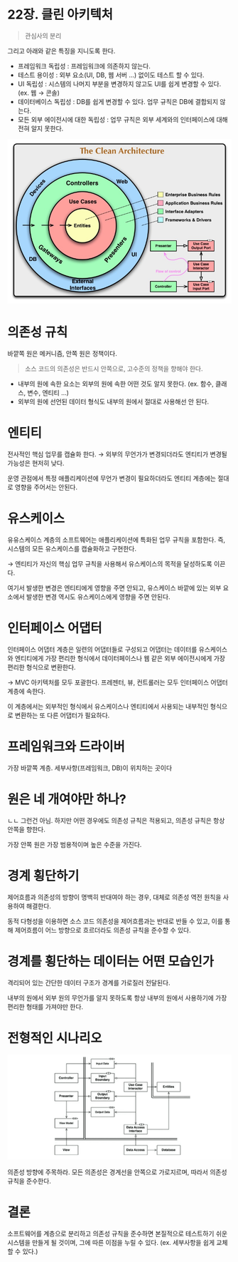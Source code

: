 # 22장. 클린 아키텍처

> 관심사의 분리

그리고 아래와 같은 특징을 지니도록 한다.

- 프레임워크 독립성 : 프레임워크에 의존하지 않는다.
- 테스트 용이성 : 외부 요소(UI, DB, 웹 서버 ...) 없이도 테스트 할 수 있다.
- UI 독립성 : 시스템의 나머지 부분을 변경하지 않고도 UI를 쉽게 변경할 수 있다. (ex. 웹 → 콘솔)
- 데이터베이스 독립성 : DB를 쉽게 변경할 수 있다. 업무 규칙은 DB에 결합되지 않는다.
- 모든 외부 에이전시에 대한 독립성 : 업무 규칙은 외부 세계와의 인터페이스에 대해 전혀 알지 못한다.

![](image/0.png)

# 의존성 규칙

바깥쪽 원은 메커니즘, 안쪽 원은 정책이다.

> 소스 코드의 의존성은 반드시 안쪽으로, 고수준의 정책을 향해야 한다.

- 내부의 원에 속한 요소는 외부의 원에 속한 어떤 것도 알지 못한다. (ex. 함수, 클래스, 변수, 엔티티 ...)
- 외부의 원에 선언된 데이터 형식도 내부의 원에서 절대로 사용해선 안 된다.

# 엔티티

전사적인 핵심 업무를 캡슐화 한다. → 외부의 무언가가 변경되더라도 엔티티가 변경될 가능성은 현저히 낮다.

운영 관점에서 특정 애플리케이션에 무언가 변경이 필요하더라도 엔티티 계층에는 절대로 영향을 주어서는 안된다.

# 유스케이스

유유스케이스 계층의 소프트웨어는 애플리케이션에 특화된 업무 규칙을 포함한다. 즉, 시스템의 모든 유스케이스를 캡슐화하고 구현한다.

→  엔티티가 자신의 핵심 업무 규칙을 사용해서 유스케이스의 목적을 달성하도록 이끈다.

여기서 발생한 변경은 엔티티에게 영향을 주면 안되고, 유스케이스 바깥에 있는 외부 요소에서 발생한 변경 역시도 유스케이스에게 영향을 주면 안된다.

# 인터페이스 어댑터

인터페이스 어댑터 계층은 일련의 어댑터들로 구성되고 어댑터는 데이터를 유스케이스와 엔티티에게 가장 편리한 형식에서 데이터페이스나 웹 같은 외부 에이전시에게 가장 편리한 형식으로 변환한다.

→ MVC 아키텍처를 모두 포괄한다. 프레젠터, 뷰, 컨트롤러는 모두 인터페이스 어댑터 계층에 속한다.

이 계층에서는 외부적인 형식에서 유스케이스나 엔티티에서 사용되는 내부적인 형식으로 변환하는 또 다른 어댑터가 필요하다.

# 프레임워크와 드라이버

가장 바깥쪽 계층. 세부사항(프레임워크, DB)이 위치하는 곳이다

# 원은 네 개여야만 하나?

ㄴㄴ 그런건 아님. 하지만 어떤 경우에도 의존성 규칙은 적용되고, 의존성 규칙은 항상 안쪽을 향한다.

가장 안쪽 원은 가장 범용적이며 높은 수준을 가진다.

# 경계 횡단하기

제어흐름과 의존성의 방향이 명백히 반대여야 하는 경우, 대체로 의존성 역전 원칙을 사용하여 해결한다.

동적 다형성을 이용하면 소스 코드 의존성을 제어흐름과는 반대로 반들 수 있고, 이를 통해 제어흐름이 어느 방향으로 흐르더라도 의존성 규칙을 준수할 수 있다.

# 경계를 횡단하는 데이터는 어떤 모습인가

격리되어 있는 간단한 데이터 구조가 경계를 가로질러 전달된다. 

내부의 원에서 외부 원의 무언가를 알지 못하도록 항상 내부의 원에서 사용하기에 가장 편리한 형태를 가져야만 한다.

# 전형적인 시나리오

![](image/1.png)

의존성 방향에 주목하라. 모든 의존성은 경계선을 안쪽으로 가로지르며, 따라서 의존성 규칙을 준수한다.

# 결론

소프트웨어를 계층으로 분리하고 의존성 규칙을 준수하면 본질적으로 테스트하기 쉬운 시스템을 만들게 될 것이며, 그에 따른 이점을 누릴 수 있다. (ex. 세부사항을 쉽게 교체할 수 있다.)